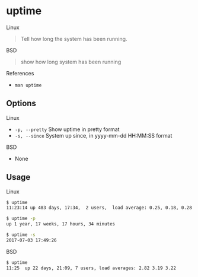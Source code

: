 # uptime

Linux

> Tell how long the system has been running.

BSD

> show how long system has been running

References

- `man uptime`

## Options

Linux

- `-p, --pretty` Show uptime in pretty format
- `-s, --since` System up since, in yyyy-mm-dd HH:MM:SS format

BSD

- None

## Usage

Linux

```bash
$ uptime
11:23:14 up 483 days, 17:34,  2 users,  load average: 0.25, 0.18, 0.28

$ uptime -p
up 1 year, 17 weeks, 17 hours, 34 minutes

$ uptime -s
2017-07-03 17:49:26
```

BSD

```bash
$ uptime
11:25  up 22 days, 21:09, 7 users, load averages: 2.82 3.19 3.22
```

